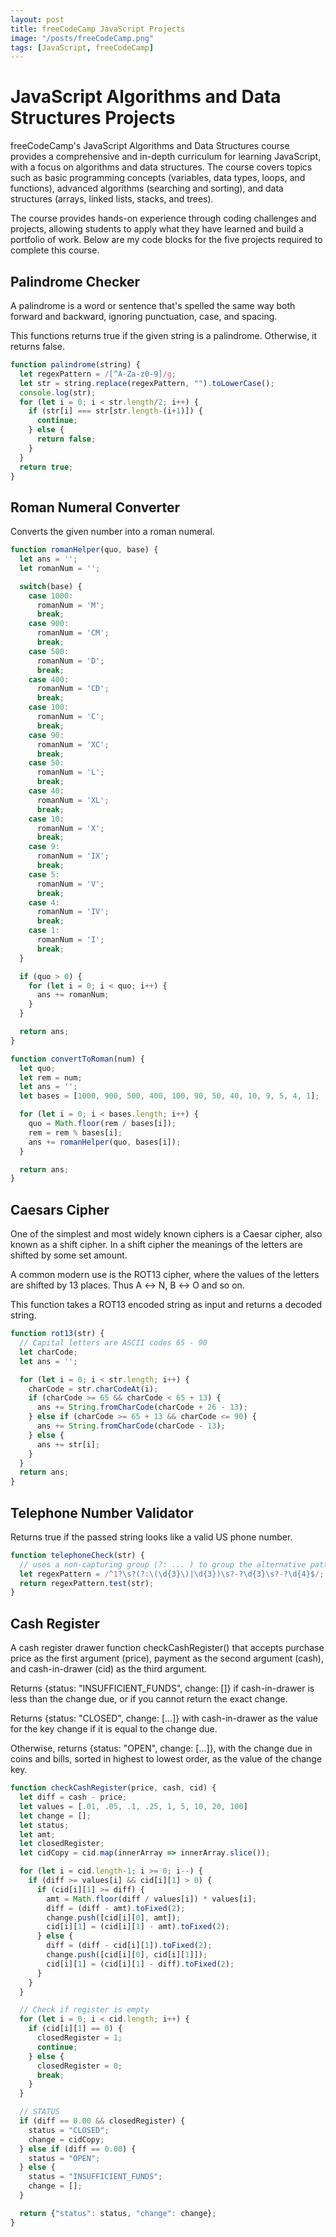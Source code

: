 ```yaml
---
layout: post
title: freeCodeCamp JavaScript Projects
image: "/posts/freeCodeCamp.png"
tags: [JavaScript, freeCodeCamp]
---
```

# JavaScript Algorithms and Data Structures Projects
freeCodeCamp's JavaScript Algorithms and Data Structures course provides a comprehensive and in-depth curriculum for learning JavaScript, with a focus on algorithms and data structures. The course covers topics such as basic programming concepts (variables, data types, loops, and functions), advanced algorithms (searching and sorting), and data structures (arrays, linked lists, stacks, and trees). 

The course provides hands-on experience through coding challenges and projects, allowing students to apply what they have learned and build a portfolio of work. Below are my code blocks for the five projects required to complete this course.

## Palindrome Checker
A palindrome is a word or sentence that's spelled the same way both forward and backward, ignoring punctuation, case, and spacing.

This functions returns true if the given string is a palindrome. Otherwise, it returns false.
```javascript
function palindrome(string) {
  let regexPattern = /[^A-Za-z0-9]/g;
  let str = string.replace(regexPattern, "").toLowerCase();
  console.log(str);
  for (let i = 0; i < str.length/2; i++) {
    if (str[i] === str[str.length-(i+1)]) {
      continue;
    } else {
      return false;
    }
  }
  return true;
}
```

## Roman Numeral Converter
Converts the given number into a roman numeral.
```javascript
function romanHelper(quo, base) {
  let ans = '';
  let romanNum = '';

  switch(base) {
    case 1000:
      romanNum = 'M';
      break;
    case 900:
      romanNum = 'CM';
      break;
    case 500:
      romanNum = 'D';
      break;
    case 400:
      romanNum = 'CD';
      break;
    case 100:
      romanNum = 'C';
      break;
    case 90:
      romanNum = 'XC';
      break;
    case 50:
      romanNum = 'L';
      break;
    case 40:
      romanNum = 'XL';
      break;
    case 10:
      romanNum = 'X';
      break;
    case 9:
      romanNum = 'IX';
      break;
    case 5:
      romanNum = 'V';
      break;
    case 4:
      romanNum = 'IV';
      break;
    case 1:
      romanNum = 'I';
      break;
  }

  if (quo > 0) {
    for (let i = 0; i < quo; i++) {
      ans += romanNum;
    }
  }

  return ans;
}

function convertToRoman(num) {
  let quo;
  let rem = num;
  let ans = '';
  let bases = [1000, 900, 500, 400, 100, 90, 50, 40, 10, 9, 5, 4, 1];

  for (let i = 0; i < bases.length; i++) {
    quo = Math.floor(rem / bases[i]);
    rem = rem % bases[i];
    ans += romanHelper(quo, bases[i]);
  }

  return ans;
}
```

## Caesars Cipher
One of the simplest and most widely known ciphers is a Caesar cipher, also known as a shift cipher. In a shift cipher the meanings of the letters are shifted by some set amount.

A common modern use is the ROT13 cipher, where the values of the letters are shifted by 13 places. Thus A ↔ N, B ↔ O and so on.

This function takes a ROT13 encoded string as input and returns a decoded string.
```javascript
function rot13(str) {
  // Capital letters are ASCII codes 65 - 90
  let charCode;
  let ans = '';

  for (let i = 0; i < str.length; i++) {
    charCode = str.charCodeAt(i);
    if (charCode >= 65 && charCode < 65 + 13) {
      ans += String.fromCharCode(charCode + 26 - 13);
    } else if (charCode >= 65 + 13 && charCode <= 90) {
      ans += String.fromCharCode(charCode - 13);
    } else {
      ans += str[i];
    }
  }
  return ans;
}
```

## Telephone Number Validator
Returns true if the passed string looks like a valid US phone number.
```javascript
function telephoneCheck(str) {
  // uses a non-capturing group (?: ... ) to group the alternative patterns: either 3 digits inside parentheses, or just 3 digits.
  let regexPattern = /^1?\s?(?:\(\d{3}\)|\d{3})\s?-?\d{3}\s?-?\d{4}$/;
  return regexPattern.test(str);
}
```

## Cash Register
A cash register drawer function checkCashRegister() that accepts purchase price as the first argument (price), payment as the second argument (cash), and cash-in-drawer (cid) as the third argument.

Returns {status: "INSUFFICIENT_FUNDS", change: []} if cash-in-drawer is less than the change due, or if you cannot return the exact change.

Returns {status: "CLOSED", change: [...]} with cash-in-drawer as the value for the key change if it is equal to the change due.

Otherwise, returns {status: "OPEN", change: [...]}, with the change due in coins and bills, sorted in highest to lowest order, as the value of the change key.

```javascript
function checkCashRegister(price, cash, cid) {
  let diff = cash - price;
  let values = [.01, .05, .1, .25, 1, 5, 10, 20, 100]
  let change = [];
  let status;
  let amt;
  let closedRegister;
  let cidCopy = cid.map(innerArray => innerArray.slice());

  for (let i = cid.length-1; i >= 0; i--) {
    if (diff >= values[i] && cid[i][1] > 0) {
      if (cid[i][1] >= diff) {
        amt = Math.floor(diff / values[i]) * values[i];
        diff = (diff - amt).toFixed(2);
        change.push([cid[i][0], amt]);
        cid[i][1] = (cid[i][1] - amt).toFixed(2);
      } else {
        diff = (diff - cid[i][1]).toFixed(2);
        change.push([cid[i][0], cid[i][1]]);
        cid[i][1] = (cid[i][1] - diff).toFixed(2);
      }
    }
  }

  // Check if register is empty
  for (let i = 0; i < cid.length; i++) {
    if (cid[i][1] == 0) {
      closedRegister = 1;
      continue;
    } else {
      closedRegister = 0;
      break;
    }
  }

  // STATUS
  if (diff == 0.00 && closedRegister) {
    status = "CLOSED";
    change = cidCopy;
  } else if (diff == 0.00) {
    status = "OPEN";
  } else {
    status = "INSUFFICIENT_FUNDS";
    change = [];
  }

  return {"status": status, "change": change};
}
```
